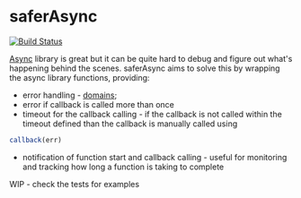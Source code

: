 # saferAsync

[![Build Status](https://travis-ci.org/jribeiro/safer-async.svg?branch=master)](https://travis-ci.org/jribeiro/safer-async)

[Async](https://github.com/caolan/async) library is great but it can be quite hard to debug and figure out what's
happening behind the scenes. saferAsync aims to solve this by wrapping the async library functions, providing:
* error handling - [domains](https://nodejs.org/api/domain.html);
* error if callback is called more than once
* timeout for the callback calling - if the callback is not called within the timeout defined
than the callback is manually called using
```js
callback(err)
```
* notification of function start and callback calling - useful for monitoring and tracking how long a function is taking
 to complete

 WIP - check the tests for examples
